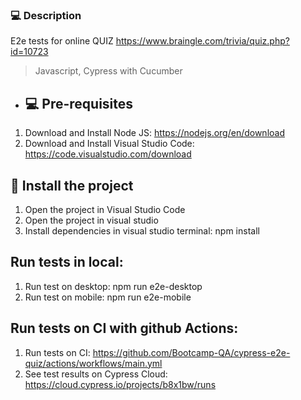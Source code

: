 ### 💻 Description
E2e tests for online QUIZ https://www.braingle.com/trivia/quiz.php?id=10723

> Javascript, Cypress with Cucumber 

- ## 💻 Pre-requisites

1. Download and Install Node JS: https://nodejs.org/en/download
2. Download and Install Visual Studio Code: https://code.visualstudio.com/download

## 🚀 Install the project
1. Open the project in Visual Studio Code
2. Open the project in visual studio
3. Install dependencies in visual studio terminal: npm install


## Run tests in local:
1. Run test on desktop: npm run e2e-desktop
2. Run test on mobile: npm run e2e-mobile


##  Run tests on CI with github Actions:
1. Run tests on CI: https://github.com/Bootcamp-QA/cypress-e2e-quiz/actions/workflows/main.yml
2. See test results on Cypress Cloud: https://cloud.cypress.io/projects/b8x1bw/runs
